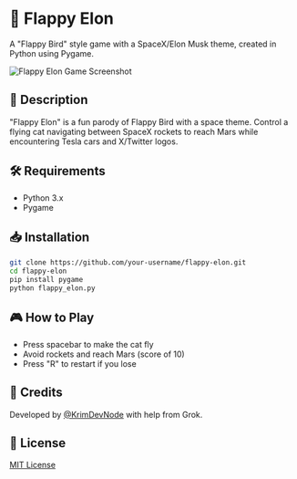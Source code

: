 # 🚀 Flappy Elon

A "Flappy Bird" style game with a SpaceX/Elon Musk theme, created in Python using Pygame.

![Flappy Elon Game Screenshot](https://krimdevnode.ovh/flappy_elon.png)

## 📖 Description
"Flappy Elon" is a fun parody of Flappy Bird with a space theme. Control a flying cat navigating between SpaceX rockets to reach Mars while encountering Tesla cars and X/Twitter logos.

## 🛠️ Requirements
- Python 3.x
- Pygame

## 📥 Installation
```bash
git clone https://github.com/your-username/flappy-elon.git
cd flappy-elon
pip install pygame
python flappy_elon.py
```

## 🎮 How to Play
- Press spacebar to make the cat fly
- Avoid rockets and reach Mars (score of 10)
- Press "R" to restart if you lose

## 🙏 Credits
Developed by [@KrimDevNode](https://github.com/KrimDevNode) with help from Grok.

## 📜 License
[MIT License](LICENSE)
